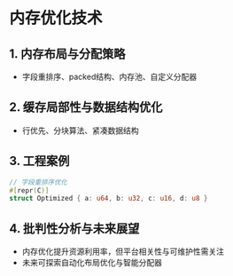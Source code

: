 # 内存优化技术

## 1. 内存布局与分配策略

- 字段重排序、packed结构、内存池、自定义分配器

## 2. 缓存局部性与数据结构优化

- 行优先、分块算法、紧凑数据结构

## 3. 工程案例

```rust
// 字段重排序优化
#[repr(C)]
struct Optimized { a: u64, b: u32, c: u16, d: u8 }
```

## 4. 批判性分析与未来展望

- 内存优化提升资源利用率，但平台相关性与可维护性需关注
- 未来可探索自动化布局优化与智能分配器
